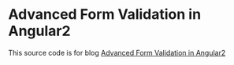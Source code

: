 # Advanced Form Validation in Angular2
This source code is for blog <a href="http://www.sulhome.com/blog/13/advanced-form-validation-in-angular2" target="_blank">Advanced Form Validation in Angular2</a>
